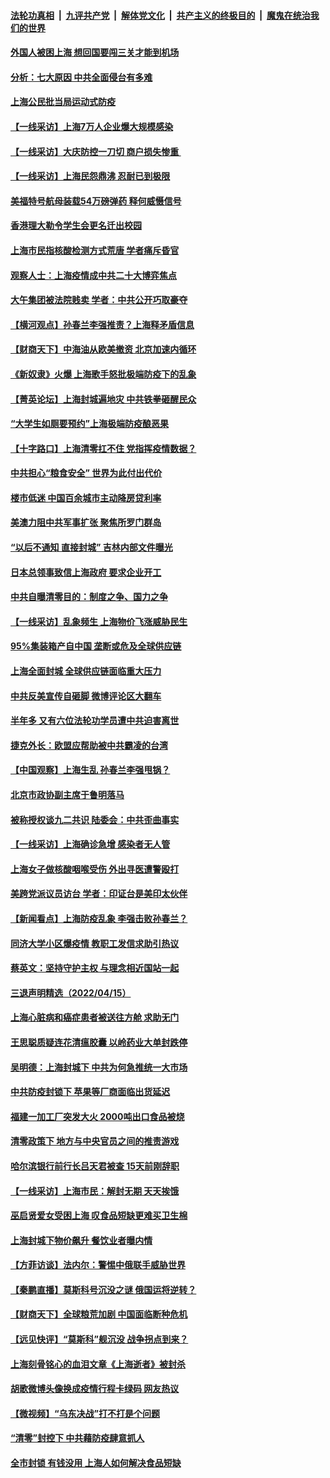 ####  [法轮功真相](../../../../basic/blob/master/README.md?t=04172033) &nbsp;|&nbsp; [九评共产党](../../../../9ping.md/blob/master/README.md?t=04172033) &nbsp;|&nbsp; [解体党文化](../../../../jtdwh.md/blob/master/README.md?t=04172033)  &nbsp;|&nbsp; [共产主义的终极目的](../../../../gczydzjmd.md/blob/master/README.md?t=04172033) &nbsp;|&nbsp; [魔鬼在统治我们的世界](../../../../mgztzwmdsj.md/blob/master/README.md?t=04172033) 

#### [外国人被困上海 想回国要闯三关才能到机场](../pages/nsc413/n13713766.md?t=04172033) 

#### [分析：七大原因 中共全面侵台有多难](../pages/nsc413/n13713296.md?t=04172033) 

#### [上海公民批当局运动式防疫](../pages/nsc413/n13713691.md?t=04172033) 

#### [【一线采访】上海7万人企业爆大规模感染](../pages/nsc413/n13713572.md?t=04172033) 

#### [【一线采访】大庆防控一刀切 商户损失惨重 ](../pages/nsc413/n13713633.md?t=04172033) 

#### [【一线采访】上海民怨鼎沸 忍耐已到极限](../pages/nsc413/n13713504.md?t=04172033) 

#### [美福特号航母装载54万磅弹药 释何威慑信号](../pages/nsc413/n13713327.md?t=04172033) 


#### [香港理大勒令学生会更名迁出校园](../pages/nsc413/n13713537.md?t=04172033) 

#### [上海市民指核酸检测方式荒唐 学者痛斥昏官](../pages/nsc413/n13713390.md?t=04172033) 

#### [观察人士：上海疫情成中共二十大博弈焦点](../pages/nsc413/n13713349.md?t=04172033) 

#### [大午集团被法院贱卖 学者：中共公开巧取豪夺](../pages/nsc413/n13713418.md?t=04172033) 

#### [【横河观点】孙春兰李强推责？上海释矛盾信息](../pages/nsc413/n13713412.md?t=04172033) 

#### [【财商天下】中海油从欧美撤资 北京加速内循环](../pages/nsc413/n13713352.md?t=04172033) 

#### [《新奴隶》火爆 上海歌手怒批极端防疫下的乱象](../pages/nsc413/n13713396.md?t=04172033) 

#### [【菁英论坛】上海封城遍地灾 中共铁拳砸醒民众](../pages/nsc413/n13713359.md?t=04172033) 

#### [“大学生如厕要预约”上海极端防疫酿恶果](../pages/nsc413/n13713356.md?t=04172033) 

#### [【十字路口】上海清零扛不住 党指挥疫情数据？](../pages/nsc413/n13713186.md?t=04172033) 

#### [中共担心“粮食安全” 世界为此付出代价](../pages/nsc413/n13713244.md?t=04172033) 

#### [楼市低迷 中国百余城市主动降房贷利率](../pages/nsc413/n13713348.md?t=04172033) 

#### [美澳力阻中共军事扩张 聚焦所罗门群岛](../pages/nsc413/n13713328.md?t=04172033) 

#### [“以后不通知 直接封城” 吉林内部文件曝光](../pages/nsc413/n13713245.md?t=04172033) 

#### [日本总领事致信上海政府 要求企业开工](../pages/nsc413/n13713314.md?t=04172033) 

#### [中共自曝清零目的：制度之争、国力之争](../pages/nsc413/n13713321.md?t=04172033) 

#### [【一线采访】乱象频生 上海物价飞涨威胁民生](../pages/nsc413/n13712777.md?t=04172033) 

#### [95%集装箱产自中国 垄断或危及全球供应链](../pages/nsc413/n13713305.md?t=04172033) 

#### [上海全面封城 全球供应链面临重大压力](../pages/nsc413/n13713284.md?t=04172033) 

#### [中共反美宣传自砸脚 微博评论区大翻车](../pages/nsc413/n13713102.md?t=04172033) 

#### [半年多 又有六位法轮功学员遭中共迫害离世](../pages/nsc413/n13712382.md?t=04172033) 

#### [捷克外长：欧盟应帮助被中共霸凌的台湾](../pages/nsc413/n13713243.md?t=04172033) 

#### [【中国观察】上海生乱 孙春兰李强甩锅？](../pages/nsc413/n13713135.md?t=04172033) 

#### [北京市政协副主席于鲁明落马](../pages/nsc413/n13713131.md?t=04172033) 

#### [被称授权谈九二共识 陆委会：中共歪曲事实](../pages/nsc413/n13713139.md?t=04172033) 

#### [【一线采访】上海确诊急增 感染者无人管](../pages/nsc413/n13713003.md?t=04172033) 

#### [上海女子做核酸咽喉受伤 外出寻医遭警殴打](../pages/nsc413/n13713121.md?t=04172033) 

#### [美跨党派议员访台 学者：印证台是美印太伙伴](../pages/nsc413/n13713044.md?t=04172033) 

#### [【新闻看点】上海防疫乱象 李强击败孙春兰？](../pages/nsc413/n13712715.md?t=04172033) 

#### [同济大学小区爆疫情 教职工发信求助引热议](../pages/nsc413/n13712752.md?t=04172033) 

#### [蔡英文：坚持守护主权 与理念相近国站一起](../pages/nsc413/n13712921.md?t=04172033) 

#### [三退声明精选（2022/04/15）](../pages/nsc413/n13712985.md?t=04172033) 

#### [上海心脏病和癌症患者被送往方舱 求助无门](../pages/nsc413/n13712910.md?t=04172033) 

#### [王思聪质疑连花清瘟胶囊 以岭药业大单封跌停](../pages/nsc413/n13712782.md?t=04172033) 

#### [吴明德：上海封城下 中共为何急推统一大市场](../pages/nsc413/n13712794.md?t=04172033) 

#### [中共防疫封锁下 苹果等厂商面临出货延迟](../pages/nsc413/n13712883.md?t=04172033) 


#### [福建一加工厂突发大火 2000吨出口食品被烧](../pages/nsc413/n13712885.md?t=04172033) 

#### [清零政策下 地方与中央官员之间的推责游戏](../pages/nsc413/n13712702.md?t=04172033) 

#### [哈尔滨银行前行长吕天君被查 15天前刚辞职](../pages/nsc413/n13712844.md?t=04172033) 

#### [【一线采访】上海市民：解封无期 天天挨饿](../pages/nsc413/n13712785.md?t=04172033) 

#### [巫启贤爱女受困上海 叹食品短缺更难买卫生棉](../pages/nsc413/n13712747.md?t=04172033) 

#### [上海封城下物价飙升 餐饮业者曝内情](../pages/nsc413/n13712695.md?t=04172033) 

#### [【方菲访谈】法内尔：警惕中俄联手威胁世界](../pages/nsc413/n13712693.md?t=04172033) 

#### [【秦鹏直播】莫斯科号沉没之谜 俄国运将逆转？](../pages/nsc413/n13712739.md?t=04172033) 

#### [【财商天下】全球粮荒加剧 中国面临断种危机](../pages/nsc413/n13712675.md?t=04172033) 

#### [【远见快评】“莫斯科”舰沉没 战争拐点到来？](../pages/nsc413/n13712736.md?t=04172033) 

#### [上海刻骨铭心的血泪文章《上海逝者》被封杀](../pages/nsc413/n13712545.md?t=04172033) 

#### [胡歌微博头像换成疫情行程卡绿码 网友热议](../pages/nsc413/n13712682.md?t=04172033) 

#### [【微视频】“乌东决战”打不打是个问题](../pages/nsc413/n13712496.md?t=04172033) 

#### [“清零”封控下 中共藉防疫肆意抓人](../pages/nsc413/n13712640.md?t=04172033) 

#### [全市封锁 有钱没用 上海人如何解决食品短缺](../pages/nsc413/n13712700.md?t=04172033) 

